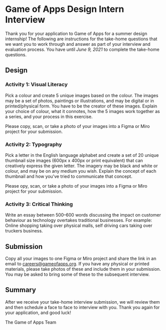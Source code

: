 # Game of Apps Design Intern Interview

Thank you for your application to Game of Apps for a summer design internship! The following are instructions for the take-home questions that we want you to work through and answer as part of your interview and evaluation process. You have until *June 9, 2021* to complete the take-home questions.

## Design

### Activity 1: Visual Literacy

Pick a colour and create 5 unique images based on the colour. The images may be a set of photos, paintings or illustrations, and may be digital or in printed/physical form. You have to be the creator of these images. Explain your choice of colour, what it connotes, how the 5 images work together as a series, and your process in this exercise.

Please copy, scan, or take a photo of your images into a Figma or Miro project for your submission.

### Activity 2: Typography

Pick a letter in the English language alphabet and create a set of 20 unique thumbnail size images (600px x 400px or print equivalent) that can creatively express the given letter. The imagery may be black and white or colour, and may be on any medium you wish. Explain the concept of each thumbnail and how you've tried to communicate that concept.

Please opy, scan, or take a photo of your images into a Figma or Miro project for your submission.

### Activity 3: Critical Thinking

Write an essay between 500–600 words discussing the impact on customer behaviour as technology overtakes traditional businesses. For example: Online shopping taking over physical malls, self driving cars taking over truckers business.

## Submission

Copy all your images to one Figma or Miro project and share the link in an email to careers@gameofapps.org. If you have any physical or printed materials, please take photos of these and include them in your submission. You may be asked to bring some of these to the subsequent interview.

## Summary

After we receive your take-home interview submission, we will review them and then schedule a face to face to interview with you. Thank you again for your application, and good luck!

The Game of Apps Team
